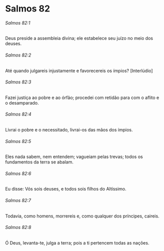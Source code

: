 # Salmos 82

###### Salmos 82:1

Deus preside a assembleia divina; ele estabelece seu juízo no meio dos deuses.

###### Salmos 82:2

Até quando julgareis injustamente e favorecereis os ímpios? [Interlúdio]

###### Salmos 82:3

Fazei justiça ao pobre e ao órfão; procedei com retidão para com o aflito e o desamparado.

###### Salmos 82:4

Livrai o pobre e o necessitado, livrai-os das mãos dos ímpios.

###### Salmos 82:5

Eles nada sabem, nem entendem; vagueiam pelas trevas; todos os fundamentos da terra se abalam.

###### Salmos 82:6

Eu disse: Vós sois deuses, e todos sois filhos do Altíssimo.

###### Salmos 82:7

Todavia, como homens, morrereis e, como qualquer dos príncipes, caireis.

###### Salmos 82:8

Ó Deus, levanta-te, julga a terra; pois a ti pertencem todas as nações.

